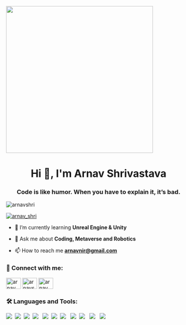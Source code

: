 <img align="center" src="https://c.tenor.com/GfSX-u7VGM4AAAAC/coding.gif"  width=400>
<h1 align="center">Hi 👋, I'm Arnav Shrivastava</h1>
<h3 align="center">Code is like humor. When you have to explain it, it’s bad.</h3>

<p align="left"> <img src="https://komarev.com/ghpvc/?username=arnavshri&label=Profile%20views&color=0e75b6&style=flat" alt="arnavshri" /> </p>


<p align="left"> <a href="https://twitter.com/arnav_shri" target="blank"><img src="https://img.shields.io/twitter/follow/arnav_shri?logo=twitter&style=for-the-badge" alt="arnav_shri" /></a> </p>

- 🌱 I’m currently learning **Unreal Engine & Unity**

- 💬 Ask me about **Coding, Metaverse and Robotics**

- 📫 How to reach me **arnavnir@gmail.com**

<h3 align="left">📳 Connect with me:</h3>
<p align="left">
<a href="https://twitter.com/arnav_shri" target="blank"><img align="center" src="https://raw.githubusercontent.com/rahuldkjain/github-profile-readme-generator/master/src/images/icons/Social/twitter.svg" alt="arnav_shri" height="30" width="40" /></a>
<a href="https://linkedin.com/in/arnavshri" target="blank"><img align="center" src="https://raw.githubusercontent.com/rahuldkjain/github-profile-readme-generator/master/src/images/icons/Social/linked-in-alt.svg" alt="arnavshri" height="30" width="40" /></a>
<a href="https://instagram.com/arnav_shri" target="blank"><img align="center" src="https://raw.githubusercontent.com/rahuldkjain/github-profile-readme-generator/master/src/images/icons/Social/instagram.svg" alt="arnav_shri" height="30" width="40" /></a>
</p>

<h3 align="left">🛠 Languages and Tools:</h3>

<img src="https://img.icons8.com/color/48/000000/html-5--v1.png"/>&nbsp; <img src="https://img.icons8.com/color/48/000000/css3.png"/>&nbsp; <img src="https://img.icons8.com/color/48/000000/javascript--v1.png"/> &nbsp;<img src="https://img.icons8.com/color/48/000000/python--v1.png"/> &nbsp; <img src="https://img.icons8.com/color/48/000000/c-programming.png"/>&nbsp; <img src="https://img.icons8.com/nolan/64/c-plus-plus.png"/>&nbsp; <img src="https://img.icons8.com/fluency/48/000000/android-os.png"/>  &nbsp; <img src="https://img.icons8.com/nolan/64/arduino.png"/>&nbsp; <img src="https://img.icons8.com/color/48/000000/git.png"/> &nbsp; <img src="https://img.icons8.com/nolan/64/unity.png"/> &nbsp; <img src="https://img.icons8.com/nolan/64/unreal-engine.png"/>
